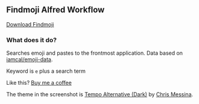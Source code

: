 ## Findmoji Alfred Workflow

[Download Findmoji](https://github.com/rknightuk/alfred-workflows/raw/main/workflows/findmoji/findmoji.alfredworkflow)

### What does it do?

Searches emoji and pastes to the frontmost application. Data based on [iamcal/emoji-data](https://github.com/iamcal/emoji-data).

Keyword is `e` plus a search term

Like this? [Buy me a coffee](https://www.buymeacoffee.com/rknightuk)

The theme in the screenshot is [Tempo Alternative (Dark)](https://github.com/chrismessina/alfred-theme-tempo#tempo-alternative-dark) by [Chris Messina](https://github.com/chrismessina).
